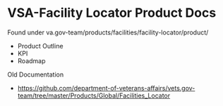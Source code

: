 # VSA-Facility Locator Product Docs


Found under va.gov-team/products/facilities/facility-locator/product/
- Product Outline
- KPI
- Roadmap

Old Documentation
- https://github.com/department-of-veterans-affairs/vets.gov-team/tree/master/Products/Global/Facilities_Locator
